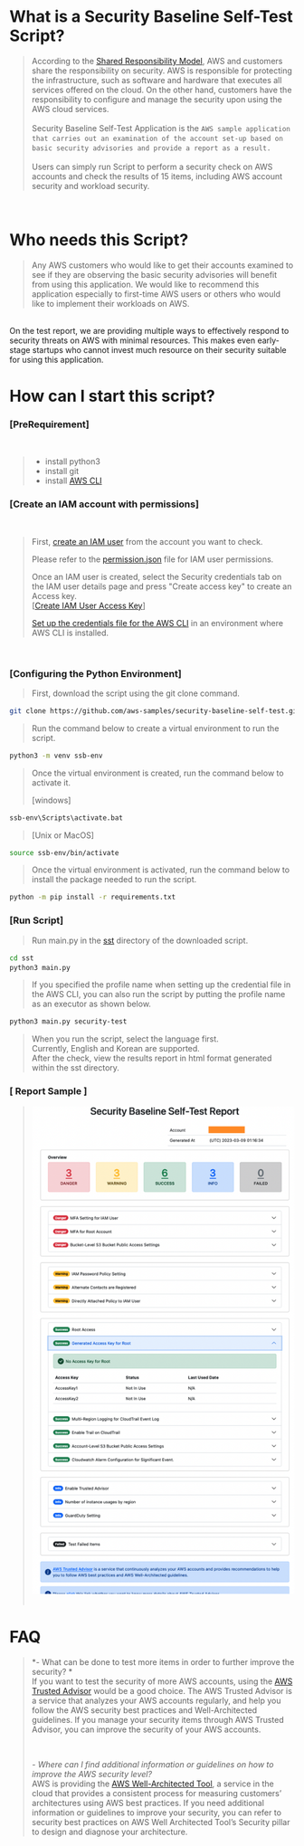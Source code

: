 # What is a Security Baseline Self-Test Script?
> According to the [Shared Responsibility Model](https://aws.amazon.com/compliance/shared-responsibility-model/?nc1=h_ls), AWS and customers share the responsibility on security. AWS is responsible for protecting the infrastructure, such as software and hardware that executes all services offered on the cloud. On the other hand, customers have the responsibility to configure and manage the security upon using the AWS cloud services.<br><br>
> Security Baseline Self-Test Application is the `AWS sample application that carries out an examination of the account set-up based on basic security advisories and provide a report as a result.`
<br><br>
Users can simply run Script to perform a security check on AWS accounts and check the results of 15 items, including AWS account security and workload security.

<br>

# Who needs this Script?
> Any AWS customers who would like to get their accounts examined to see if they are observing the basic security advisories will benefit from using this application. We would like to recommend this application especially to first-time AWS users or others who would like to implement their workloads on AWS.   
<br>
On the test report, we are providing multiple ways to effectively respond to security threats on AWS with minimal resources. This makes even early-stage startups who cannot invest much resource on their security suitable for using this application. 

<br>

# How can I start this script?

### [PreRequirement]

<br>

> - install python3
> - install git
> - install [AWS CLI](https://docs.aws.amazon.com/cli/latest/userguide/getting-started-install.html)

### [Create an IAM account with permissions]
<br>

> First, [create an IAM user](https://docs.aws.amazon.com/IAM/latest/UserGuide/id_users_create.html#id_users_create_console) from the account you want to check.
>
> Please refer to the [permission.json](./permission.json) file for IAM user permissions.
>
> Once an IAM user is created, select the Security credentials tab on the IAM user details page and press "Create access key" to create an Access key. <br>[[Create IAM User Access Key](https://docs.aws.amazon.com/IAM/latest/UserGuide/id_credentials_access-keys.html#Using_CreateAccessKey)]
>
> [Set up the credentials file for the AWS CLI](https://docs.aws.amazon.com/cli/latest/userguide/cli-configure-files.html) in an environment where AWS CLI is installed.

<br>

### [Configuring the Python Environment]
> First, download the script using the git clone command.
```bash
git clone https://github.com/aws-samples/security-baseline-self-test.git
```

> Run the command below to create a virtual environment to run the script.<br>
```bash
python3 -m venv ssb-env
```
> Once the virtual environment is created, run the command below to activate it.<br>
> 
> [windows]
```bash
ssb-env\Scripts\activate.bat
```
> [Unix or MacOS]
```bash
source ssb-env/bin/activate
```
> Once the virtual environment is activated, run the command below to install the package needed to run the script.<br>
```bash
python -m pip install -r requirements.txt
```

### [Run Script]
> Run main.py in the [sst](./sst) directory of the downloaded script.
```bash
cd sst
python3 main.py
```
> If you specified the profile name when setting up the credential file in the AWS CLI, you can also run the script by putting the profile name as an executor as shown below.
```bash
python3 main.py security-test
```
> When you run the script, select the language first.<br>
> Currently, English and Korean are supported.<br>
> After the check, view the results report in html format generated within the sst directory.

### [ Report Sample ]

> ![report_sample](./images/report_sample_eng.png)<br><br>

# FAQ
> *- What can be done to test more items in order to further improve the security? *<br>
> If you want to test the security of more AWS accounts, using the [AWS Trusted Advisor](https://aws.amazon.com/blogs/aws/aws-trusted-advisor-new-priority-capability/) would be a good choice. The AWS Trusted Advisor is a service that analyzes your AWS accounts regularly, and help you follow the AWS security best practices and Well-Architected guidelines. If you manage your security items through AWS Trusted Advisor, you can improve the security of your AWS accounts. 
>
> <br>
>
> *- Where can I find additional information or guidelines on how to improve the AWS security level?*<br>
> AWS is providing the [AWS Well-Architected Tool](https://docs.aws.amazon.com/wellarchitected/latest/userguide/intro.html), a service in the cloud that provides a consistent process for measuring customers’ architectures using AWS best practices. If you need additional information or guidelines to improve your security, you can refer to security best practices on AWS Well Architected Tool’s Security pillar to design and diagnose your architecture. 
